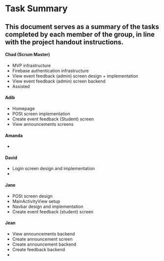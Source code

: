 # Task Summary

## This document serves as a summary of the tasks completed by each member of the group, in line with the project handout instructions.

#### Chad (Scrum Master)

-   MVP infrastructure
-   Firebase authentication infrastructure
-   View event feedback (admin) screen design + implementation
-   View event feedback (admin) screen backend
-   Assisted

#### Adib

-   Homepage
-   POSt screen implementation
-   Create event feedback (Student) screen
-   View announcements screens

#### Amanda

-

#### David

-   Login screen design and implementation
-

#### Jane

-   POSt screen design
-   MainActivityView setup
-   Navbar design and implementation
-   Create event feedback (student) screen

#### Jean

-   View announcements backend
-   Create announcement screen
-   Create announcement backend
-   Create feedback backend
-
